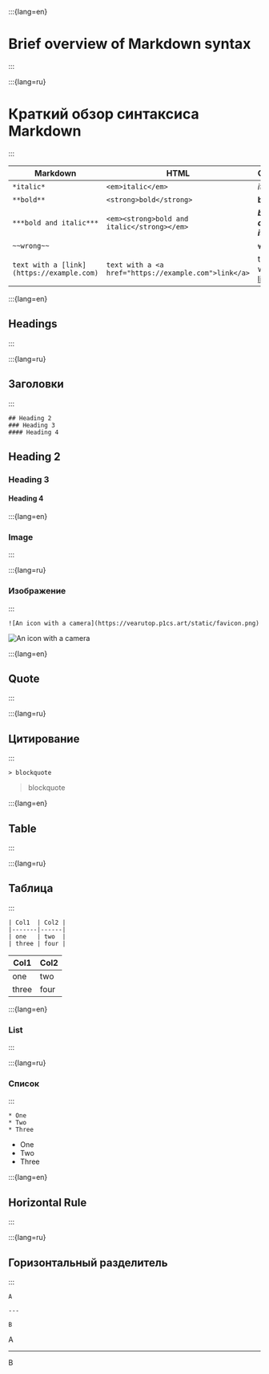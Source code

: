 :::{lang=en}
# Brief overview of Markdown syntax
:::

:::{lang=ru}
# Краткий обзор синтаксиса Markdown
:::


| Markdown                                  | HTML                                                 | Output                                  |
|-------------------------------------------|------------------------------------------------------|-----------------------------------------|
| `*italic*`                                | `<em>italic</em>`                                    | *italic*                                |
| `**bold**`                                | `<strong>bold</strong>`                              | **bold**                                |
| `***bold and italic***`                   | `<em><strong>bold and italic</strong></em>`          | ***bold and italic***                   |
| `~~wrong~~`                               |                                                      | ~~wrong~~                               |
| `text with a [link](https://example.com)` | `text with a <a href="https://example.com">link</a>` | text with a [link](https://example.com) |

:::{lang=en}
## Headings
:::

:::{lang=ru}
## Заголовки
:::

```
## Heading 2
### Heading 3
#### Heading 4
```

## Heading 2

### Heading 3

#### Heading 4

:::{lang=en}
### Image
:::

:::{lang=ru}
### Изображение
:::

```
![An icon with a camera](https://vearutop.p1cs.art/static/favicon.png)
```

![An icon with a camera](https://vearutop.p1cs.art/static/favicon.png)

:::{lang=en}
## Quote
:::

:::{lang=ru}
## Цитирование
:::

```
> blockquote
```

> blockquote

:::{lang=en}
## Table
:::

:::{lang=ru}
## Таблица
:::

```
| Col1  | Col2 |
|-------|------|
| one   | two  |
| three | four |
```

| Col1  | Col2 |
|-------|------|
| one   | two  |
| three | four |

:::{lang=en}
### List
:::

:::{lang=ru}
### Список
:::

```
* One
* Two
* Three
```

* One
* Two
* Three

:::{lang=en}
## Horizontal Rule
:::

:::{lang=ru}
## Горизонтальный разделитель
:::

```
A

---

B
```

A

---

B
